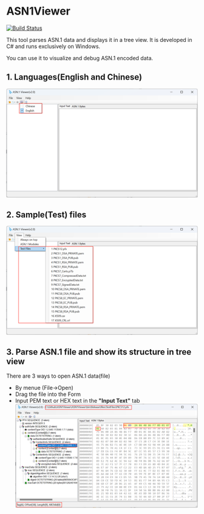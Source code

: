 # ASN1Viewer

[![Build Status](https://github.com/JoeLiu2015/ASN1Viewer/actions/workflows/build.yml/badge.svg)](https://github.com/JoeLiu2015/ASN1Viewer/actions/workflows/build.yml)

This tool parses ASN.1 data and displays it in a tree view. It is developed in C# and runs exclusively on Windows.

You can use it to visualize and debug ASN.1 encoded data.

## 1. Languages(English and Chinese)
![Languages](https://github.com/JoeLiu2015/ASN1Viewer/blob/main/.github/imgs/Languages.png)
## 2. Sample(Test) files
![TestFiles](https://github.com/JoeLiu2015/ASN1Viewer/blob/main/.github/imgs/Test%20Files.png)
## 3. Parse ASN.1 file and show its structure in tree view
There are 3 ways to open ASN.1 data(file)
- By menue (File->Open)
- Drag the file into the Form
- Input PEM text or HEX text in the **"Input Text"** tab
![TestFiles](https://github.com/JoeLiu2015/ASN1Viewer/blob/main/.github/imgs/Pfx.png)
